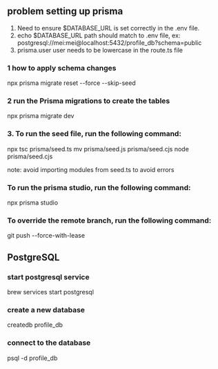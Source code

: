 ## problem setting up prisma

1. Need to ensure $DATABASE_URL is set correctly in the .env file.
2. echo $DATABASE_URL path should match to .env file, ex: postgresql://mei:mei@localhost:5432/profile_db?schema=public
3. prisma.user user needs to be lowercase in the route.ts file

### 1 how to apply schema changes

npx prisma migrate reset --force --skip-seed

### 2 run the Prisma migrations to create the tables

npx prisma migrate dev

### 3. To run the seed file, run the following command:

npx tsc prisma/seed.ts
mv prisma/seed.js prisma/seed.cjs
node prisma/seed.cjs

note: avoid importing modules from seed.ts to avoid errors

### To run the prisma studio, run the following command:

npx prisma studio

### To override the remote branch, run the following command:

git push --force-with-lease

## PostgreSQL

### start postgresql service

brew services start postgresql

### create a new database

createdb profile_db

### connect to the database

psql -d profile_db
